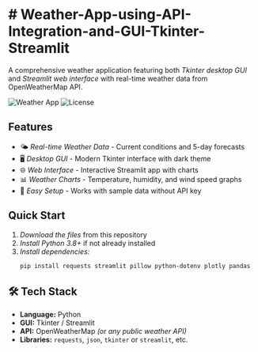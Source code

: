 # # Weather-App-using-API-Integration-and-GUI-Tkinter-Streamlit

A comprehensive weather application featuring both *Tkinter desktop GUI* and *Streamlit web interface* with real-time weather data from OpenWeatherMap API.

![Weather App](https://img.shields.io/badge/Python-3.8+-blue.svg)
![License](https://img.shields.io/badge/License-MIT-green.svg)

## Features

- 🌤 *Real-time Weather Data* - Current conditions and 5-day forecasts
- 🖥 *Desktop GUI* - Modern Tkinter interface with dark theme
- 🌐 *Web Interface* - Interactive Streamlit app with charts
- 📊 *Weather Charts* - Temperature, humidity, and wind speed graphs
- 🔧 *Easy Setup* - Works with sample data without API key

## Quick Start

1. *Download the files* from this repository
2. *Install Python 3.8+* if not already installed
3. *Install dependencies:*
   ```bash
   pip install requests streamlit pillow python-dotenv plotly pandas

## 🛠️ Tech Stack

- **Language:** Python  
- **GUI:** Tkinter / Streamlit  
- **API:** OpenWeatherMap *(or any public weather API)*  
- **Libraries:** `requests`, `json`, `tkinter` or `streamlit`, etc.
